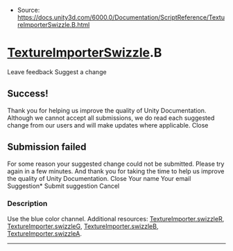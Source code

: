 * Source: https://docs.unity3d.com/6000.0/Documentation/ScriptReference/TextureImporterSwizzle.B.html

#  [TextureImporterSwizzle](https://docs.unity3d.com/6000.0/Documentation/ScriptReference/TextureImporterSwizzle.html).B
Leave feedback
Suggest a change
## Success!
Thank you for helping us improve the quality of Unity Documentation. Although we cannot accept all submissions, we do read each suggested change from our users and will make updates where applicable.
Close
## Submission failed
For some reason your suggested change could not be submitted. Please <a>try again</a> in a few minutes. And thank you for taking the time to help us improve the quality of Unity Documentation.
Close
Your name Your email Suggestion* Submit suggestion
Cancel
### Description
Use the blue color channel.
Additional resources: [TextureImporter.swizzleR](https://docs.unity3d.com/6000.0/Documentation/ScriptReference/TextureImporter-swizzleR.html), [TextureImporter.swizzleG](https://docs.unity3d.com/6000.0/Documentation/ScriptReference/TextureImporter-swizzleG.html), [TextureImporter.swizzleB](https://docs.unity3d.com/6000.0/Documentation/ScriptReference/TextureImporter-swizzleB.html), [TextureImporter.swizzleA](https://docs.unity3d.com/6000.0/Documentation/ScriptReference/TextureImporter-swizzleA.html).
* * *
